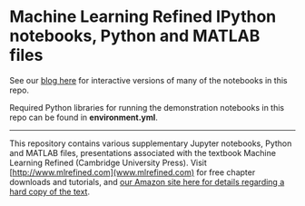 # Machine Learning Refined IPython notebooks, Python and MATLAB files

See our [blog here](https://jermwatt.github.io/mlrefined/index.html) for interactive versions of many of the notebooks in this repo. 

Required Python libraries for running the demonstration notebooks in this repo can be found in **environment.yml**.

- - -
This repository contains various supplementary Jupyter notebooks, Python and MATLAB files, presentations associated with the textbook Machine Learning Refined (Cambridge University Press). Visit [http://www.mlrefined.com](www.mlrefined.com) for free chapter downloads and tutorials, and [our Amazon site here for details regarding a hard copy of the text](https://www.amazon.com/Machine-Learning-Refined-Foundations-Applications/dp/1107123526/ref=sr_1_1?ie=UTF8&qid=1471025359&sr=8-1&keywords=machine+learning+refined).
